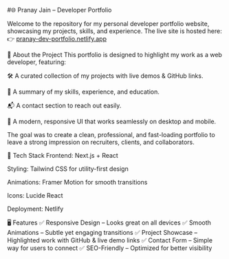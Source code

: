 #🌐 Pranay Jain – Developer Portfolio

Welcome to the repository for my personal developer portfolio website, showcasing my projects, skills, and experience.
The live site is hosted here:
👉 [pranay-dev-portfolio.netlify.app](https://pranay-dev-portfolio.netlify.app/)

📖 About the Project
This portfolio is designed to highlight my work as a web developer, featuring:

🛠️ A curated collection of my projects with live demos & GitHub links.

📜 A summary of my skills, experience, and education.

📬 A contact section to reach out easily.

🌙 A modern, responsive UI that works seamlessly on desktop and mobile.

The goal was to create a clean, professional, and fast-loading portfolio to leave a strong impression on recruiters, clients, and collaborators.

🚀 Tech Stack
Frontend: Next.js + React

Styling: Tailwind CSS for utility-first design

Animations: Framer Motion for smooth transitions

Icons: Lucide React

Deployment: Netlify

🖥️ Features
✅ Responsive Design – Looks great on all devices
✅ Smooth Animations – Subtle yet engaging transitions
✅ Project Showcase – Highlighted work with GitHub & live demo links
✅ Contact Form – Simple way for users to connect
✅ SEO-Friendly – Optimized for better visibility
